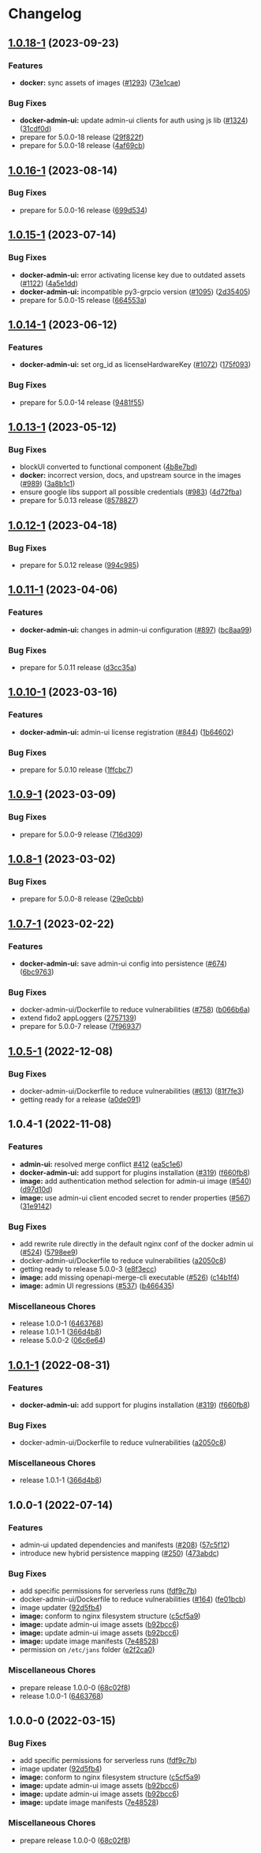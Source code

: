 # Changelog

## [1.0.18-1](https://github.com/GluuFederation/flex/compare/docker-admin-ui-v1.0.16-1...docker-admin-ui-v1.0.18-1) (2023-09-23)


### Features

* **docker:** sync assets of images ([#1293](https://github.com/GluuFederation/flex/issues/1293)) ([73e1cae](https://github.com/GluuFederation/flex/commit/73e1cae8ac9af7551a5a8c44e4ef5e7633c0ce8c))


### Bug Fixes

* **docker-admin-ui:** update admin-ui clients for auth using js lib ([#1324](https://github.com/GluuFederation/flex/issues/1324)) ([31cdf0d](https://github.com/GluuFederation/flex/commit/31cdf0d261b86fe0a61ab3c7df27241fdb188327))
* prepare for 5.0.0-18 release ([29f822f](https://github.com/GluuFederation/flex/commit/29f822fb9071d64bef9f05f05d34e62991253c8e))
* prepare for 5.0.0-18 release ([4af69cb](https://github.com/GluuFederation/flex/commit/4af69cbd7d900d889f15a341368b4bfa2a3552e9))

## [1.0.16-1](https://github.com/GluuFederation/flex/compare/docker-admin-ui-v1.0.15-1...docker-admin-ui-v1.0.16-1) (2023-08-14)


### Bug Fixes

* prepare for 5.0.0-16 release ([699d534](https://github.com/GluuFederation/flex/commit/699d53480c98ab0cb4562097757b64fcbd17d9c9))

## [1.0.15-1](https://github.com/GluuFederation/flex/compare/docker-admin-ui-v1.0.14-1...docker-admin-ui-v1.0.15-1) (2023-07-14)


### Bug Fixes

* **docker-admin-ui:** error activating license key due to outdated assets ([#1122](https://github.com/GluuFederation/flex/issues/1122)) ([4a5e1dd](https://github.com/GluuFederation/flex/commit/4a5e1dd252728377281ca654becfbc48e65445e9))
* **docker-admin-ui:** incompatible py3-grpcio version ([#1095](https://github.com/GluuFederation/flex/issues/1095)) ([2d35405](https://github.com/GluuFederation/flex/commit/2d354055f8a6cc22926add6fea12e3f16b524911))
* prepare for 5.0.0-15 release ([664553a](https://github.com/GluuFederation/flex/commit/664553ab80e24a44fd68837e1d3998a730bd778c))

## [1.0.14-1](https://github.com/GluuFederation/flex/compare/docker-admin-ui-v1.0.13-1...docker-admin-ui-v1.0.14-1) (2023-06-12)


### Features

* **docker-admin-ui:** set org_id as licenseHardwareKey ([#1072](https://github.com/GluuFederation/flex/issues/1072)) ([175f093](https://github.com/GluuFederation/flex/commit/175f093d86f9a1faca72534c6daf071372c5c70d))


### Bug Fixes

* prepare for 5.0.0-14 release ([9481f55](https://github.com/GluuFederation/flex/commit/9481f55a380091501cf912778955e2ebba23e30c))

## [1.0.13-1](https://github.com/GluuFederation/flex/compare/docker-admin-ui-v1.0.12-1...docker-admin-ui-v1.0.13-1) (2023-05-12)


### Bug Fixes

* blockUI converted to functional component ([4b8e7bd](https://github.com/GluuFederation/flex/commit/4b8e7bd35331512f1181614fd692da923bd48a34))
* **docker:** incorrect version, docs, and upstream source in the images ([#989](https://github.com/GluuFederation/flex/issues/989)) ([3a8b1c1](https://github.com/GluuFederation/flex/commit/3a8b1c1615e524d51346da31223f9e8743dd5722))
* ensure google libs support all possible credentials ([#983](https://github.com/GluuFederation/flex/issues/983)) ([4d72fba](https://github.com/GluuFederation/flex/commit/4d72fba032099e1a5eca5672d95b024e5ea9e68c))
* prepare for 5.0.13 release ([8578827](https://github.com/GluuFederation/flex/commit/85788276444c5015378120b5801a8848d225b02f))

## [1.0.12-1](https://github.com/GluuFederation/flex/compare/docker-admin-ui-v1.0.11-1...docker-admin-ui-v1.0.12-1) (2023-04-18)


### Bug Fixes

* prepare for 5.0.12 release ([994c985](https://github.com/GluuFederation/flex/commit/994c9855cf34c3c805f87943f9203cf58c5810e7))

## [1.0.11-1](https://github.com/GluuFederation/flex/compare/docker-admin-ui-v1.0.10-1...docker-admin-ui-v1.0.11-1) (2023-04-06)


### Features

* **docker-admin-ui:** changes in admin-ui configuration ([#897](https://github.com/GluuFederation/flex/issues/897)) ([bc8aa99](https://github.com/GluuFederation/flex/commit/bc8aa99a54eba5cd39fa231909b9b1252468fffc))


### Bug Fixes

* prepare for 5.0.11 release ([d3cc35a](https://github.com/GluuFederation/flex/commit/d3cc35a70437f4298dadc0f779d190af7370c75b))

## [1.0.10-1](https://github.com/GluuFederation/flex/compare/docker-admin-ui-v1.0.9-1...docker-admin-ui-v1.0.10-1) (2023-03-16)


### Features

* **docker-admin-ui:** admin-ui license registration ([#844](https://github.com/GluuFederation/flex/issues/844)) ([1b64602](https://github.com/GluuFederation/flex/commit/1b64602861501d831e1516534576f8162463d3c2))


### Bug Fixes

* prepare for 5.0.10 release ([1ffcbc7](https://github.com/GluuFederation/flex/commit/1ffcbc74d837e7a037d6cff71d990573d04bba7b))

## [1.0.9-1](https://github.com/GluuFederation/flex/compare/docker-admin-ui-v1.0.8-1...docker-admin-ui-v1.0.9-1) (2023-03-09)


### Bug Fixes

* prepare for 5.0.0-9 release ([716d309](https://github.com/GluuFederation/flex/commit/716d309350f5713b96f482dde9e0a543e5e62286))

## [1.0.8-1](https://github.com/GluuFederation/flex/compare/docker-admin-ui-v1.0.7-1...docker-admin-ui-v1.0.8-1) (2023-03-02)


### Bug Fixes

* prepare for 5.0.0-8 release ([29e0cbb](https://github.com/GluuFederation/flex/commit/29e0cbb5166d83268ab9c3ee3c5f3e2bc4dd1489))

## [1.0.7-1](https://github.com/GluuFederation/flex/compare/docker-admin-ui-v1.0.5-1...docker-admin-ui-v1.0.7-1) (2023-02-22)


### Features

* **docker-admin-ui:** save admin-ui config into persistence ([#674](https://github.com/GluuFederation/flex/issues/674)) ([6bc9763](https://github.com/GluuFederation/flex/commit/6bc9763b4c86ba2ea3023d4b27c2631bf11af1d5))


### Bug Fixes

* docker-admin-ui/Dockerfile to reduce vulnerabilities ([#758](https://github.com/GluuFederation/flex/issues/758)) ([b066b6a](https://github.com/GluuFederation/flex/commit/b066b6aead9f1a75b6999151fd8a72dd8739fb6f))
* extend fido2 appLoggers ([2757139](https://github.com/GluuFederation/flex/commit/27571390a6b0534e13253b86bd6a039f1d854a68))
* prepare for 5.0.0-7 release ([7f96937](https://github.com/GluuFederation/flex/commit/7f9693729156b04367b85d0d44a4022a52d53417))

## [1.0.5-1](https://github.com/GluuFederation/flex/compare/docker-admin-ui-v1.0.4-1...docker-admin-ui-v1.0.5-1) (2022-12-08)


### Bug Fixes

* docker-admin-ui/Dockerfile to reduce vulnerabilities ([#613](https://github.com/GluuFederation/flex/issues/613)) ([81f7fe3](https://github.com/GluuFederation/flex/commit/81f7fe3cb58eaf0a62a370d1afc35817fc86135c))
* getting ready for a release ([a0de091](https://github.com/GluuFederation/flex/commit/a0de091ca26f2c38378e5b0252ab680cb1e3cd88))

## 1.0.4-1 (2022-11-08)


### Features

* **admin-ui:** resolved merge conflict [#412](https://github.com/GluuFederation/flex/issues/412) ([ea5c1e6](https://github.com/GluuFederation/flex/commit/ea5c1e64f7726d947b7bf9fb6cc18f964cb2071c))
* **docker-admin-ui:** add support for plugins installation ([#319](https://github.com/GluuFederation/flex/issues/319)) ([f660fb8](https://github.com/GluuFederation/flex/commit/f660fb805c6f67439c5952a393ad1e192a14d342))
* **image:** add authentication method selection for admin-ui image ([#540](https://github.com/GluuFederation/flex/issues/540)) ([d97d10d](https://github.com/GluuFederation/flex/commit/d97d10d28e2881e8cc71dad28c2c4fabaff164af))
* **image:** use admin-ui client encoded secret to render properties ([#567](https://github.com/GluuFederation/flex/issues/567)) ([31e9142](https://github.com/GluuFederation/flex/commit/31e9142c887d4cd8d2be1f1dc7b83a21ff23fb2b))


### Bug Fixes

* add rewrite rule directly in the default nginx conf of the docker admin ui ([#524](https://github.com/GluuFederation/flex/issues/524)) ([5798ee9](https://github.com/GluuFederation/flex/commit/5798ee9f6320602d756cb2d33fe297200d2231dd))
* docker-admin-ui/Dockerfile to reduce vulnerabilities ([a2050c8](https://github.com/GluuFederation/flex/commit/a2050c8dba1154d66cb09a8ea8a0152440d1eb9e))
* getting ready to release 5.0.0-3 ([e8f3ecc](https://github.com/GluuFederation/flex/commit/e8f3eccc3804a0bcc6075d755dad209b188db444))
* **image:** add missing openapi-merge-cli executable ([#526](https://github.com/GluuFederation/flex/issues/526)) ([c14b1f4](https://github.com/GluuFederation/flex/commit/c14b1f48b6fa05675b80169a7ecfe98be42fbea1))
* **image:** admin UI regressions ([#537](https://github.com/GluuFederation/flex/issues/537)) ([b466435](https://github.com/GluuFederation/flex/commit/b466435cc3c230c658c439cba21665b29a40271d))


### Miscellaneous Chores

* release 1.0.0-1 ([6463768](https://github.com/GluuFederation/flex/commit/64637684b9a9276dc53d62cbee116415d1b47d7c))
* release 1.0.1-1 ([366d4b8](https://github.com/GluuFederation/flex/commit/366d4b8f25c6722973fd2f8376f596ccb2b57c08))
* release 5.0.0-2 ([06c6e64](https://github.com/GluuFederation/flex/commit/06c6e64f43a7c98bcb04ba1d48ec97044c19d75d))

## [1.0.1-1](https://github.com/GluuFederation/flex/compare/docker-admin-ui-v1.0.0-1...docker-admin-ui-v1.0.1-1) (2022-08-31)


### Features

* **docker-admin-ui:** add support for plugins installation ([#319](https://github.com/GluuFederation/flex/issues/319)) ([f660fb8](https://github.com/GluuFederation/flex/commit/f660fb805c6f67439c5952a393ad1e192a14d342))


### Bug Fixes

* docker-admin-ui/Dockerfile to reduce vulnerabilities ([a2050c8](https://github.com/GluuFederation/flex/commit/a2050c8dba1154d66cb09a8ea8a0152440d1eb9e))


### Miscellaneous Chores

* release 1.0.1-1 ([366d4b8](https://github.com/GluuFederation/flex/commit/366d4b8f25c6722973fd2f8376f596ccb2b57c08))

## 1.0.0-1 (2022-07-14)


### Features

* admin-ui updated dependencies and manifests ([#208](https://github.com/GluuFederation/flex/issues/208)) ([57c5f12](https://github.com/GluuFederation/flex/commit/57c5f12ea2b6cce026de41b66cd04720bc203fa2))
* introduce new hybrid persistence mapping ([#250](https://github.com/GluuFederation/flex/issues/250)) ([473abdc](https://github.com/GluuFederation/flex/commit/473abdc6c4e4fd6aa1fc3555f906b43e70ce9fb9))


### Bug Fixes

* add specific permissions for serverless runs ([fdf9c7b](https://github.com/GluuFederation/flex/commit/fdf9c7b8fd377cd8a7457252af5d1d0ebc05d07f))
* docker-admin-ui/Dockerfile to reduce vulnerabilities ([#164](https://github.com/GluuFederation/flex/issues/164)) ([fe01bcb](https://github.com/GluuFederation/flex/commit/fe01bcb3d46311355b15a37b655253ca17997358))
* image updater ([92d5fb4](https://github.com/GluuFederation/flex/commit/92d5fb4c2e2c01b3c745279a5c354631b5e51486))
* **image:** conform to nginx filesystem structure ([c5cf5a9](https://github.com/GluuFederation/flex/commit/c5cf5a9b3affc76ccf90a21f44644db6cad7995b))
* **image:** update admin-ui image assets ([b92bcc6](https://github.com/GluuFederation/flex/commit/b92bcc6c4380e1aaec63e0939160cd744ffffc4a))
* **image:** update admin-ui image assets ([b92bcc6](https://github.com/GluuFederation/flex/commit/b92bcc6c4380e1aaec63e0939160cd744ffffc4a))
* **image:** update image manifests ([7e48528](https://github.com/GluuFederation/flex/commit/7e48528b11013e1b4f40a82d26846ff079dd6302))
* permission on `/etc/jans` folder ([e2f2ca0](https://github.com/GluuFederation/flex/commit/e2f2ca03571c843725ed2174f8e7e5cc6fcd7653))


### Miscellaneous Chores

* prepare release 1.0.0-0 ([68c02f8](https://github.com/GluuFederation/flex/commit/68c02f86c98cdee46566324cb3659f1417b4b869))
* release 1.0.0-1 ([6463768](https://github.com/GluuFederation/flex/commit/64637684b9a9276dc53d62cbee116415d1b47d7c))

## 1.0.0-0 (2022-03-15)


### Bug Fixes

* add specific permissions for serverless runs ([fdf9c7b](https://github.com/GluuFederation/flex/commit/fdf9c7b8fd377cd8a7457252af5d1d0ebc05d07f))
* image updater ([92d5fb4](https://github.com/GluuFederation/flex/commit/92d5fb4c2e2c01b3c745279a5c354631b5e51486))
* **image:** conform to nginx filesystem structure ([c5cf5a9](https://github.com/GluuFederation/flex/commit/c5cf5a9b3affc76ccf90a21f44644db6cad7995b))
* **image:** update admin-ui image assets ([b92bcc6](https://github.com/GluuFederation/flex/commit/b92bcc6c4380e1aaec63e0939160cd744ffffc4a))
* **image:** update admin-ui image assets ([b92bcc6](https://github.com/GluuFederation/flex/commit/b92bcc6c4380e1aaec63e0939160cd744ffffc4a))
* **image:** update image manifests ([7e48528](https://github.com/GluuFederation/flex/commit/7e48528b11013e1b4f40a82d26846ff079dd6302))


### Miscellaneous Chores

* prepare release 1.0.0-0 ([68c02f8](https://github.com/GluuFederation/flex/commit/68c02f86c98cdee46566324cb3659f1417b4b869))
